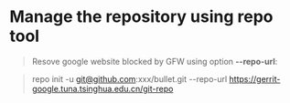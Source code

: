 # Manage the repository using repo tool

> Resove google website blocked by GFW using option **--repo-url**: 

> repo init -u git@github.com:xxx/bullet.git --repo-url https://gerrit-google.tuna.tsinghua.edu.cn/git-repo
